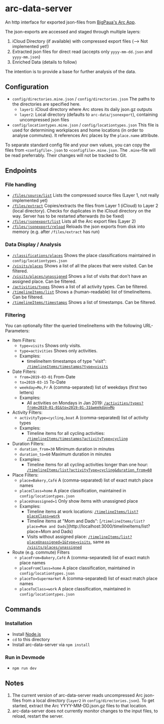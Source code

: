 # arc-data-server

An http interface for exported json-files from [BigPaua's Arc App](https://www.bigpaua.com/arcapp/privacy).

The json-exports are accessed and staged through multiple layers:

1. iCloud Directory (if available) with compressed export files (--> Not implemented yet!)
1. Extracted json files for direct read (accepts only `yyyy-mm-dd.json` and `yyyy-mm.json`)
1. Enriched Data (details to follow)

The intention is to provide a base for further analysis of the data.

## Configuration

* `config/directories.mine.json` / `config/directories.json` The paths to the directories are specified here.
  * `layer1`: iCloud directory where Arc stores its daily json.gz outputs
  * `layer2`: Local directory (defaults to `arc-data/jsonexport`), containing uncompressed json files
* `config/locationtypes.mine.json` / `config/locationtypes.json` This file is used for determining workplaces and home locations (in order to analyse commutes). It references Arc places by the `place.name` attribute.

To separate standard config file and your own values, you can copy the files from `<configfile>.json` to `<configfile>.mine.json`. The `.mine`-file will be read preferrably. Their changes will not be tracked to Git.

## Endpoints

### File handling
* [`/files/source/list`](http://localhost:3000/files/source/list) Lists the compressed source files (Layer 1, not really implemented yet)
* [`/files/extract`](http://localhost:3000/files/extract) Copies/extracts the files from Layer 1 (iCloud) to Layer 2 (local directory). Checks for duplicates in the iCloud directory on the way. Server has to be restarted afterwards (to be fixed)
* [`/files/jsonexport/list`](http://localhost:3000/files/jsonexport/list) Lists all the Arc export files (Layer 2)
* [`/files/jsonexport/reload`](http://localhost:3000/files/jsonexport/list) Reloads the json exports from disk into memory (e.g. after `/files/extract` has run)

### Data Display / Analysis
* [`/classifications/places`](http://localhost:3000/classifications/places) Shows the place classifications maintained in `config/locationtypes.json`
* [`/visits/places`](http://localhost:3000/visits/places) Shows a list of all the places that were visited. Can be filtered.
* [`/visits/places/unassigned`](http://localhost:3000/visits/places/unassigned) Shows a list of visits that don't have an assigned place. Can be filtered.
* [`/activities/types`](http://localhost:3000/activities/types) Shows a list of all activity types. Can be filtered.
* [`/timelineItems/list`](http://localhost:3000/timelineItems/list) Shows a (human-readable) list of timelineItems. Can be filtered.
* [`/timelineItems/timestamps`](http://localhost:3000/timelineItems/timestamps) Shows a list of timestamps. Can be filtered.

### Filtering

You can optionally filter the queried timelineItems with the following URL-Parameters:

* Item Filters:
  * `type=visits` Shows only visits.
  * `type=activities` Shows only activities.
  * Examples:
    * timelineItem timestamps of type "visit": [`/timelineItems/timestamps?type=visits`](http://localhost:3000/timelineItems/timestamps?type=visits)
* Date Filters:
  * `from=2019-03-01` From-Date
  * `to=2019-03-15` To-Date
  * `weekday=Mo,Fr` A (comma-separated) list of weekdays (first two letters)
  * Examples:
    * All activities on Mondays in Jan 2019: [`/activities/types?from=2019-01-01&to=2019-01-31&weekday=Mo`](http://localhost:3000/activities/types?from=2019-01-01&to=2019-01-31&weekday=Mo)
* Activity Filters:
  * `activityType=cycling,boat` A (comma-separated) list of activity types
  * Examples:
    * Timeline items for all cycling activities: [`/timelineItems/timestamps?activityType=cycling`](http://localhost:3000/timelineItems/timestamps?activityType=cycling)
* Duration Filters:
  * `duration_from=30` Minimum duration in minutes
  * `duration_to=60` Maximum duration in minutes
  * Examples:
    * Timeline items for all cycling activities longer than one hour: [`/timelineItems/list?activityType=cycling&duration_from=60`](http://localhost:3000/timelineItems/list?activityType=cycling&duration_from=60)
* Place Filters:
  * `place=Bakery,Café` A (comma-separated) list of exact match place names
  * `placeClass=home` A place classification, maintained in `config/locationtypes.json`
  * `placeUnassigned=1` Only show items with unassigned place
  * Examples:
    * Timeline items at work locations: [`/timelineItems/list?placeClass=work`](http://localhost:3000/timelineItems/list?placeClass=work)
    * Timeline items at "Mom and Dads": [`/timelineItems/list?place=Mom and Dads`](http://localhost:3000/timelineItems/list?place=Mom and Dads)
    * Visits without assigned place: [`/timelineItems/list?placeUnassigned=1&type=visits`](http://localhost:3000/timelineItems/list?placeUnassigned=1&type=visits), same as [`/visits/places/unassigned`](http://localhost:3000/visits/places/unassigned)
* Route (e.g. commute) Filters
  * `placeFrom=Bakery,Café` A (comma-separated) list of exact match place names
  * `placeFromClass=home` A place classification, maintained in `config/locationtypes.json`
  * `placeTo=Supermarket` A (comma-separated) list of exact match place names
  * `placeToClass=work` A place classification, maintained in `config/locationtypes.json`

## Commands

### Installation

* Install [Node.js](https://nodejs.org/en/)
* `cd` to this directory
* Install arc-data-server via `npm install`

### Run in Devmode

* `npm run dev`

## Notes

1. The current version of arc-data-server reads uncompressed Arc json-files from a local directory (`layer2` in `config/directories.json`). To get started, extract the Arc YYYY-MM-DD.json.gz files to that location.
2. arc-data-server does not currently monitor changes to the input files, to reload, restart the server.